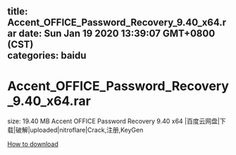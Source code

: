 
title: Accent_OFFICE_Password_Recovery_9.40_x64.rar
date: Sun Jan 19 2020 13:39:07 GMT+0800 (CST)    
categories: baidu
---

# Accent_OFFICE_Password_Recovery_9.40_x64.rar
size: 19.40 MB
 Accent OFFICE Password Recovery 9.40 x64 |百度云网盘|下载|破解|uploaded|nitroflare|Crack,注册,KeyGen
 

[How to download](https://bpcam.bemobtrk.com/go/2ceec3aa-1ca2-46d6-b9ff-aaa5c184517c?jno=2117)